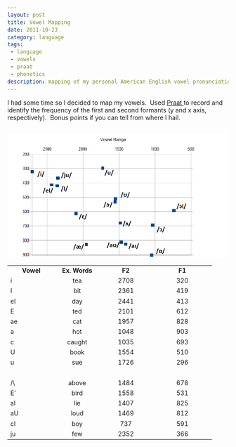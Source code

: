 ```yaml
---
layout: post
title: Vowel Mapping
date: 2011-10-23
category: language
tags:
 - language
 - vowels
 - praat
 - phonetics
description: mapping of my personal American English vowel pronunciations
---
```


<p>I had some time so I decided to map my vowels. &nbsp;Used <a class="offsite-link-inline" href="http://www.fon.hum.uva.nl/praat/" target="_blank">Praat </a>to record and identify the frequency of the first and second formants (y and x axis, respectively). &nbsp;Bonus points if you can tell from where I hail.</p>
<table border="0" cellspacing="0" frame="VOID" rules="NONE">
<colgroup><col width="95"></col><col width="86"></col><col width="108"></col><col width="121"></col></colgroup>
<tbody>
</tbody>
</table>
<p><img style="width: 600px;" src="/images/VowelRange.png" alt=""/></p>
<table border="0" cellspacing="0" frame="VOID" rules="NONE">
<colgroup><col width="95"></col><col width="86"></col><col width="108"></col><col width="121"></col></colgroup> 
<tbody>
<tr>
<td width="95" height="18" align="CENTER"><strong>Vowel</strong></td>
<td width="86" align="CENTER"><strong>Ex. Words</strong></td>
<td width="108" align="CENTER"><strong>F2</strong></td>
<td width="121" align="CENTER"><strong>F1</strong></td>
</tr>
<tr>
<td height="18" align="LEFT"><span> </span>i</td>
<td align="CENTER">tea</td>
<td align="CENTER">2708</td>
<td align="CENTER">320</td>
</tr>
<tr>
<td height="18" align="LEFT"><span> </span>I</td>
<td align="CENTER">bit</td>
<td align="CENTER">2361</td>
<td align="CENTER">419</td>
</tr>
<tr>
<td height="18" align="LEFT"><span> </span>eI</td>
<td align="CENTER">day</td>
<td align="CENTER">2441</td>
<td align="CENTER">413</td>
</tr>
<tr>
<td height="18" align="LEFT"><span> </span>E</td>
<td align="CENTER">ted</td>
<td align="CENTER">2101</td>
<td align="CENTER">612</td>
</tr>
<tr>
<td height="18" align="LEFT"><span> </span>ae</td>
<td align="CENTER">cat</td>
<td align="CENTER">1957</td>
<td align="CENTER">828</td>
</tr>
<tr>
<td height="18" align="LEFT"><span> </span>a</td>
<td align="CENTER">hot</td>
<td align="CENTER">1048</td>
<td align="CENTER">903</td>
</tr>
<tr>
<td height="18" align="LEFT"><span> </span>c</td>
<td align="CENTER">caught</td>
<td align="CENTER">1035</td>
<td align="CENTER">693</td>
</tr>
<tr>
<td height="18" align="LEFT"><span> </span>U</td>
<td align="CENTER">book</td>
<td align="CENTER">1554</td>
<td align="CENTER">510</td>
</tr>
<tr>
<td height="18" align="LEFT"><span> </span>u</td>
<td align="CENTER">sue</td>
<td align="CENTER">1726</td>
<td align="CENTER">296</td>
</tr>
<tr>
<td height="18" align="LEFT"><br /></td>
<td align="CENTER"><br /></td>
<td align="CENTER"><br /></td>
<td align="CENTER"><br /></td>
</tr>
<tr>
<td height="18" align="LEFT"><span> </span>/\</td>
<td align="CENTER">above</td>
<td align="CENTER">1484</td>
<td align="CENTER">678</td>
</tr>
<tr>
<td height="18" align="LEFT"><span> </span>E'</td>
<td align="CENTER">bird</td>
<td align="CENTER">1558</td>
<td align="CENTER">531</td>
</tr>
<tr>
<td height="18" align="LEFT"><span> </span>aI</td>
<td align="CENTER">lie</td>
<td align="CENTER">1407</td>
<td align="CENTER">825</td>
</tr>
<tr>
<td height="18" align="LEFT"><span> </span>aU</td>
<td align="CENTER">loud</td>
<td align="CENTER">1469</td>
<td align="CENTER">812</td>
</tr>
<tr>
<td height="18" align="LEFT"><span> </span>cI</td>
<td align="CENTER">boy</td>
<td align="CENTER">737</td>
<td align="CENTER">591</td>
</tr>
<tr>
<td height="18" align="LEFT"><span> </span>ju</td>
<td align="CENTER">few</td>
<td align="CENTER">2352</td>
<td align="CENTER">366</td>
</tr>
</tbody>
</table>
